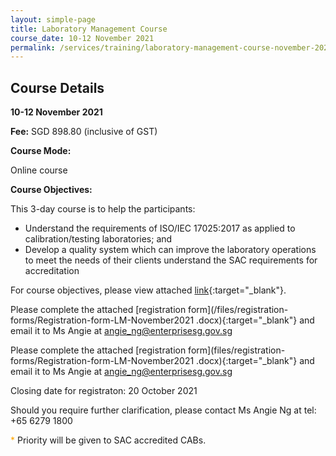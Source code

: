 ```yaml
---
layout: simple-page
title: Laboratory Management Course
course_date: 10-12 November 2021
permalink: /services/training/laboratory-management-course-november-2021
---
```


## Course Details
**10-12 November 2021**

**Fee:** SGD 898.80 (inclusive of GST)
 
**Course Mode:**  

Online course

**Course Objectives:**
 
This 3-day course is to help the participants:
* Understand the requirements of ISO/IEC 17025:2017 as applied to calibration/testing laboratories; and  
* Develop a quality system which can improve the laboratory operations to meet the needs of their clients understand the SAC requirements for accreditation
 
For course objectives, please view attached [link](/files/training/Course-Objectives-LM.pdf){:target="_blank"}.


Please complete the attached [registration form](/files/registration-forms/Registration-form-LM-November2021 .docx){:target="_blank"}  and email it to Ms Angie at <angie_ng@enterprisesg.gov.sg>


Please complete the attached [registration form](files/registration-forms/Registration-form-LM-November2021 .docx){:target="_blank"} and email it to Ms Angie at <angie_ng@enterprisesg.gov.sg>

Closing date for registraton:  20 October 2021
  
Should you require further clarification, please contact Ms Angie Ng at tel: +65 6279 1800

<span style="color:orange">*</span> Priority will be given to SAC accredited CABs.


